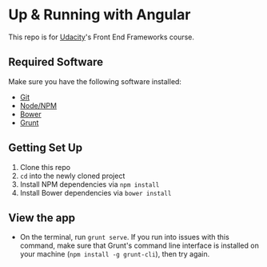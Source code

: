 # Up & Running with Angular

This repo is for [Udacity](https://www.udacity.com/)'s Front End Frameworks course.

## Required Software

Make sure you have the following software installed:

* [Git](https://git-scm.com/)
* [Node/NPM](https://nodejs.org/en/)
* [Bower](http://bower.io/)
* [Grunt](http://gruntjs.com/)

## Getting Set Up

1. Clone this repo
2. `cd` into the newly cloned project
3. Install NPM dependencies via `npm install`
4. Install Bower dependencies via `bower install`

## View the app

* On the terminal, run `grunt serve`. If you run into issues with this command, make sure that Grunt's command line interface is installed on your machine (`npm install -g grunt-cli`), then try again.
